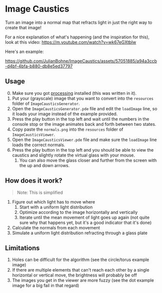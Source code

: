 # Image Caustics
Turn an image into a normal map that refracts light in just the right way to create that image!

For a nice explanation of what's happening (and the inspiration for this), look at this video: https://m.youtube.com/watch?v=wk67eGXtbIw

Here's an example:

https://github.com/JulianBohne/ImageCaustics/assets/57051885/a94a3ccb-d4bf-4bfa-b880-db8e5ed37797

## Usage
0. Make sure you got [processing](https://www.processing.org) installed (this was written in it).
1. Put your (grayscale) image that you want to convert into the `resources` folder of `ImageCausticsGenerator`.
2. Open the `ImageCausticsGenerator.pde` file and edit the `loadImage` line, so it loads your image instead of the example provided.
3. Press the play button in the top left and wait until the numbers in the console stop or the image animates back and forth between two states.
4. Copy paste the `normals.png` into the `resources` folder of `ImageCausticsViewer`.
5. Open the `ImageCausticsViewer.pde` file and make sure the `loadImage` line loads the correct normals.
6. Press the play button in the top left and you should be able to view the caustics and slightly rotate the virtual glass with your mouse.
    1. You can also move the glass closer and further from the screen with the up and down arrows. 

## How does it work?
> Note: This is simplified
1. Figure out which light has to move where
    1. Start with a uniform light distribution
    2. Optimize according to the image horizontally and vertically
    3. Iterate until the mean movement of light goes up again (not quite sure why that happens yet, but it's a good indicator that it's done)
2. Calculate the normals from each movement
3. Simulate a uniform light distribution refracting through a glass plate

## Limitations
1. Holes can be difficult for the algorithm (see the circle/torus example image)
2. If there are multiple elements that can't reach each other by a single horizontal or vertical move, the brightness will probably be off
3. The images you get in the viewer are more fuzzy (see the dot example image for a big fail in that regard)

